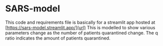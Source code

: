 # SARS-model

This code and requirements file is basically for a streamlit app hosted at [https://sars-model.streamlit.app/](url) 
This is modelled to show various parameters change as the number of patients quarantined change.
The q ratio indicates the amount of patients quarantined.
